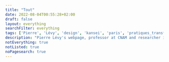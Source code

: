 ```yaml
---
title: "Tout"
date: 2022-08-04T00:55:28+02:00
draft: false
layout: everything
searchFilter: everything
tags: ['Pierre', 'Lévy', 'design', 'kansei', 'paris', 'pratiques_transformatives']
description: "Pierre Lévy's webpage, professor at CNAM and researcher in design for transforming practices."
notEverything: true
notListed: true
noPagesearch: true
---
```


